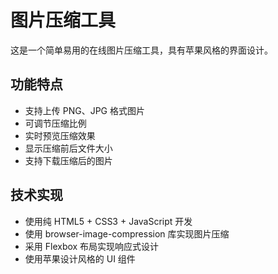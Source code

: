 # 图片压缩工具

这是一个简单易用的在线图片压缩工具，具有苹果风格的界面设计。

## 功能特点
- 支持上传 PNG、JPG 格式图片
- 可调节压缩比例
- 实时预览压缩效果
- 显示压缩前后文件大小
- 支持下载压缩后的图片

## 技术实现
- 使用纯 HTML5 + CSS3 + JavaScript 开发
- 使用 browser-image-compression 库实现图片压缩
- 采用 Flexbox 布局实现响应式设计
- 使用苹果设计风格的 UI 组件 
